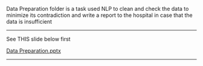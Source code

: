 Data Preparation folder is a task used NLP to clean and check the data to minimize its contradiction 
and write a report to the hospital in case that the data is insufficient 

---------------------------------------------------------------------------

  See THIS slide below first
  
  [Data Preparation.pptx](https://github.com/PtkPlum/Thai-CaseMix-Centre/files/6980930/Data.Preparation.pptx)
  
---------------------------------------------------------------------------
